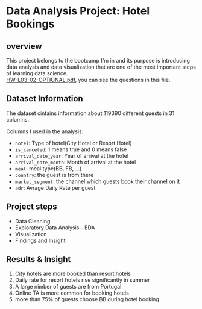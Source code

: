 # Data Analysis Project: Hotel Bookings

## overview
This project belongs to the bootcamp I'm in and its purpose is introducing data analysis and data visualization that are one of the most important steps of learning data science.  
[HW-L03-02-OPTIONAL.pdf](./HW-L03-02-OPTIONAL.pdf), you can see the questions in this file.

## Dataset Information
The dataset cintains information about 119390 different guests in 31 columns.

Columns I used in the analysis:
- `hotel`: Type of hotel(City Hotel or Resort Hotel)
- `is_canceled`: 1 means true and 0 means false
- `arrival_date_year`: Year of arrival at the hotel
- `arrival_date_month`: Month of arrival at the hotel 
- `meal`: meal type(BB, FB, ...)
- `country`: the guest is from there
- `market_segment`: the channel which guests book their channel on it
- `adr`: Avrage Daily Rate per guest

## Project steps
- Data Cleaning
- Exploratory Data Analysis - EDA
- Visualization
- Findings and Insight

## Results & Insight
1. City hotels are more booked than resort hotels
2. Daily rate for resort hotels rise significantly in summer
3. A large nimber of guests are from Portugal
4. Online TA is more common for booking hotels
5. more than 75% of guests choose BB during hotel booking



